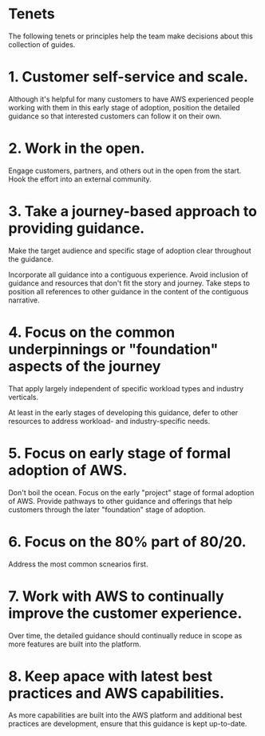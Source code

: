 # Tenets

The following tenets or principles help the team make decisions about this collection of guides.

# 1. Customer self-service and scale.

Although it's helpful for many customers to have AWS experienced people working with them in this early stage of adoption, position the detailed guidance so that interested customers can follow it on their own.

# 2. Work in the open.

Engage customers, partners, and others out in the open from the start.  Hook the effort into an external community.

# 3. Take a journey-based approach to providing guidance.

Make the target audience and specific stage of adoption clear throughout the guidance.

Incorporate all guidance into a contiguous experience. Avoid inclusion of guidance and resources that don't fit the story and journey.  Take steps to position all references to other guidance in the content of the contiguous narrative.

# 4. Focus on the common underpinnings or "foundation" aspects of the journey

That apply largely independent of specific workload types and industry verticals.

At least in the early stages of developing this guidance, defer to other resources to address workload- and industry-specific needs.

# 5. Focus on early stage of formal adoption of AWS.

Don't boil the ocean. Focus on the early "project" stage of formal adoption of AWS. Provide pathways to other guidance and offerings that help customers through the later "foundation" stage of adoption.

# 6. Focus on the 80% part of 80/20.

Address the most common scnearios first.

# 7. Work with AWS to continually improve the customer experience.

Over time, the detailed guidance should continually reduce in scope as more features are built into the platform.

# 8. Keep apace with latest best practices and AWS capabilities.

As more capabilities are built into the AWS platform and additional best practices are development, ensure that this guidance is kept up-to-date.

